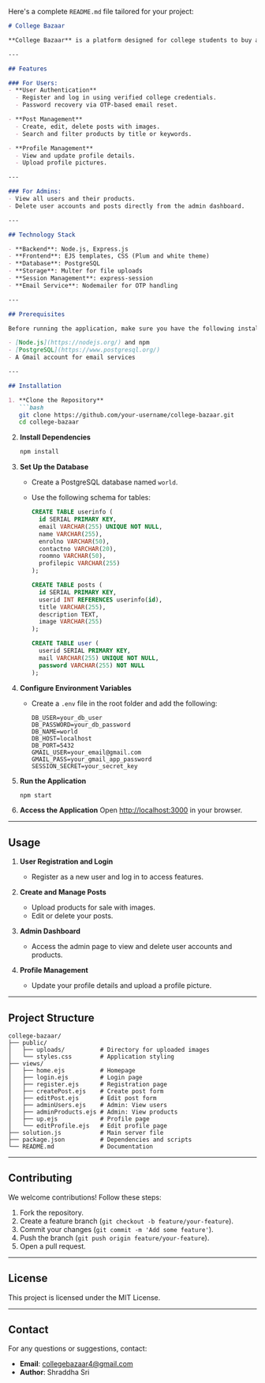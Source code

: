 Here's a complete `README.md` file tailored for your project:

```markdown
# College Bazaar

**College Bazaar** is a platform designed for college students to buy and sell items directly within their community. It features verified authentication for students, easy product management, and a user-friendly admin interface for managing users and posts.

---

## Features

### For Users:
- **User Authentication**
  - Register and log in using verified college credentials.
  - Password recovery via OTP-based email reset.

- **Post Management**
  - Create, edit, delete posts with images.
  - Search and filter products by title or keywords.

- **Profile Management**
  - View and update profile details.
  - Upload profile pictures.

---

### For Admins:
- View all users and their products.
- Delete user accounts and posts directly from the admin dashboard.

---

## Technology Stack

- **Backend**: Node.js, Express.js
- **Frontend**: EJS templates, CSS (Plum and white theme)
- **Database**: PostgreSQL
- **Storage**: Multer for file uploads
- **Session Management**: express-session
- **Email Service**: Nodemailer for OTP handling

---

## Prerequisites

Before running the application, make sure you have the following installed:

- [Node.js](https://nodejs.org/) and npm
- [PostgreSQL](https://www.postgresql.org/)
- A Gmail account for email services

---

## Installation

1. **Clone the Repository**
   ```bash
   git clone https://github.com/your-username/college-bazaar.git
   cd college-bazaar
   ```

2. **Install Dependencies**
   ```bash
   npm install
   ```

3. **Set Up the Database**
   - Create a PostgreSQL database named `world`.
   - Use the following schema for tables:

     ```sql
     CREATE TABLE userinfo (
       id SERIAL PRIMARY KEY,
       email VARCHAR(255) UNIQUE NOT NULL,
       name VARCHAR(255),
       enrolno VARCHAR(50),
       contactno VARCHAR(20),
       roomno VARCHAR(50),
       profilepic VARCHAR(255)
     );

     CREATE TABLE posts (
       id SERIAL PRIMARY KEY,
       userid INT REFERENCES userinfo(id),
       title VARCHAR(255),
       description TEXT,
       image VARCHAR(255)
     );

     CREATE TABLE user (
       userid SERIAL PRIMARY KEY,
       mail VARCHAR(255) UNIQUE NOT NULL,
       password VARCHAR(255) NOT NULL
     );
     ```

4. **Configure Environment Variables**
   - Create a `.env` file in the root folder and add the following:
     ```env
     DB_USER=your_db_user
     DB_PASSWORD=your_db_password
     DB_NAME=world
     DB_HOST=localhost
     DB_PORT=5432
     GMAIL_USER=your_email@gmail.com
     GMAIL_PASS=your_gmail_app_password
     SESSION_SECRET=your_secret_key
     ```

5. **Run the Application**
   ```bash
   npm start
   ```

6. **Access the Application**
   Open [http://localhost:3000](http://localhost:3000) in your browser.

---

## Usage

1. **User Registration and Login**
   - Register as a new user and log in to access features.
   
2. **Create and Manage Posts**
   - Upload products for sale with images.
   - Edit or delete your posts.

3. **Admin Dashboard**
   - Access the admin page to view and delete user accounts and products.

4. **Profile Management**
   - Update your profile details and upload a profile picture.

---

## Project Structure

```
college-bazaar/
├── public/
│   ├── uploads/          # Directory for uploaded images
│   └── styles.css        # Application styling
├── views/
│   ├── home.ejs          # Homepage
│   ├── login.ejs         # Login page
│   ├── register.ejs      # Registration page
│   ├── createPost.ejs    # Create post form
│   ├── editPost.ejs      # Edit post form
│   ├── adminUsers.ejs    # Admin: View users
│   ├── adminProducts.ejs # Admin: View products
│   ├── up.ejs            # Profile page
│   └── editProfile.ejs   # Edit profile page
├── solution.js           # Main server file
├── package.json          # Dependencies and scripts
└── README.md             # Documentation
```

---

## Contributing

We welcome contributions! Follow these steps:

1. Fork the repository.
2. Create a feature branch (`git checkout -b feature/your-feature`).
3. Commit your changes (`git commit -m 'Add some feature'`).
4. Push the branch (`git push origin feature/your-feature`).
5. Open a pull request.

---

## License

This project is licensed under the MIT License.

---

## Contact

For any questions or suggestions, contact:

- **Email**: collegebazaar4@gmail.com
- **Author**: Shraddha Sri
```
